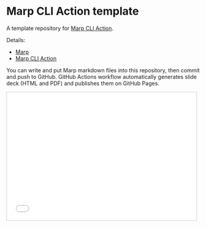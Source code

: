 # Marp CLI Action template

A template repository for [Marp CLI Action](https://github.com/KoharaKazuya/marp-cli-action).

Details:

- [Marp](https://marp.app/)
- [Marp CLI Action](https://github.com/KoharaKazuya/marp-cli-action)

You can write and put Marp markdown files into this repository, then commit and push to GitHub.
GitHub Actions workflow automatically generates slide deck (HTML and PDF) and publishes them on GitHub Pages.

<iframe src="//www.slideshare.net/slideshow/embed_code/key/giE3WCrkAv9r1B" width="495" height="335" frameborder="0" marginwidth="0" marginheight="0" scrolling="no" style="border:1px solid #CCC; border-width:1px; margin-bottom:5px; max-width: 100%;" allowfullscreen> </iframe> 
